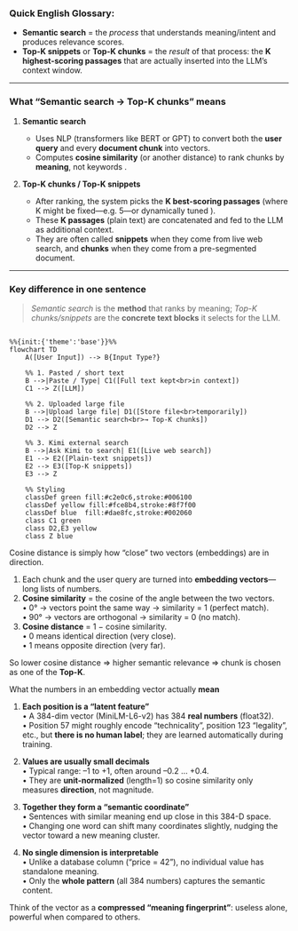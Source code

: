 ### Quick English Glossary:  
- **Semantic search** = the *process* that understands meaning/intent and produces relevance scores.  
- **Top-K snippets** or **Top-K chunks** = the *result* of that process: the **K highest-scoring passages** that are actually inserted into the LLM’s context window.

---

### What “Semantic search → Top-K chunks” means
1. **Semantic search**  
   - Uses NLP (transformers like BERT or GPT) to convert both the **user query** and every **document chunk** into vectors.  
   - Computes **cosine similarity** (or another distance) to rank chunks by **meaning**, not keywords .

2. **Top-K chunks / Top-K snippets**  
   - After ranking, the system picks the **K best-scoring passages** (where K might be fixed—e.g. 5—or dynamically tuned ).  
   - These **K passages** (plain text) are concatenated and fed to the LLM as additional context.  
   - They are often called **snippets** when they come from live web search, and **chunks** when they come from a pre-segmented document.

---

### Key difference in one sentence  
> *Semantic search* is the **method** that ranks by meaning; *Top-K chunks/snippets* are the **concrete text blocks** it selects for the LLM.

```mermaid

%%{init:{'theme':'base'}}%%
flowchart TD
    A([User Input]) --> B{Input Type?}

    %% 1. Pasted / short text
    B -->|Paste / Type| C1([Full text kept<br>in context])
    C1 --> Z([LLM])

    %% 2. Uploaded large file
    B -->|Upload large file| D1([Store file<br>temporarily])
    D1 --> D2([Semantic search<br>→ Top-K chunks])
    D2 --> Z

    %% 3. Kimi external search
    B -->|Ask Kimi to search| E1([Live web search])
    E1 --> E2([Plain-text snippets])
    E2 --> E3([Top-K snippets])
    E3 --> Z

    %% Styling
    classDef green fill:#c2e0c6,stroke:#006100
    classDef yellow fill:#fce8b4,stroke:#8f7f00
    classDef blue  fill:#dae8fc,stroke:#002060
    class C1 green
    class D2,E3 yellow
    class Z blue
```

Cosine distance is simply how “close” two vectors (embeddings) are in direction.

1.  Each chunk and the user query are turned into **embedding vectors**—long lists of numbers.  
2.  **Cosine similarity** = the cosine of the angle between the two vectors.  
   • 0° → vectors point the same way → similarity = 1 (perfect match).  
   • 90° → vectors are orthogonal → similarity = 0 (no match).  
3.  **Cosine distance** = 1 − cosine similarity.  
   • 0 means identical direction (very close).  
   • 1 means opposite direction (very far).

So lower cosine distance ⇒ higher semantic relevance ⇒ chunk is chosen as one of the **Top-K**.

What the numbers in an embedding vector actually **mean**

1.  **Each position is a “latent feature”**  
    •  A 384-dim vector (MiniLM-L6-v2) has 384 **real numbers** (float32).  
    •  Position 57 might roughly encode “technicality”, position 123 “legality”, etc., but **there is no human label**; they are learned automatically during training.

2.  **Values are usually small decimals**  
    •  Typical range: –1 to +1, often around –0.2 … +0.4.  
    •  They are **unit-normalized** (length=1) so cosine similarity only measures **direction**, not magnitude.

3.  **Together they form a “semantic coordinate”**  
    •  Sentences with similar meaning end up close in this 384-D space.  
    •  Changing one word can shift many coordinates slightly, nudging the vector toward a new meaning cluster.

4.  **No single dimension is interpretable**  
    •  Unlike a database column (“price = 42”), no individual value has standalone meaning.  
    •  Only the **whole pattern** (all 384 numbers) captures the semantic content.

Think of the vector as a **compressed “meaning fingerprint”**: useless alone, powerful when compared to others.

